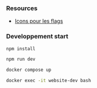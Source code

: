 ### Resources
* [Icons pour les flags](https://www.flaticon.com/packs/countrys-flags)

### Developpement start
```bash
npm install
```
```bash
npm run dev
```
```bash
docker compose up
```
```bash
docker exec -it website-dev bash
```
